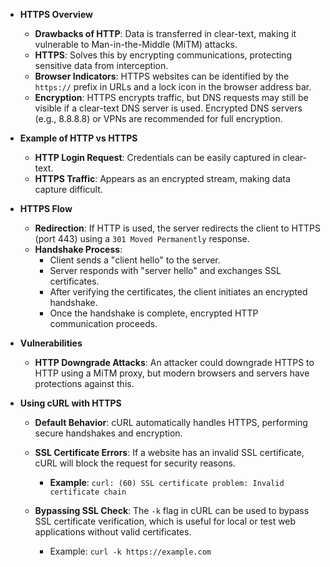 - **HTTPS Overview**
    - **Drawbacks of HTTP**: Data is transferred in clear-text, making it vulnerable to Man-in-the-Middle (MiTM) attacks.
    - **HTTPS**: Solves this by encrypting communications, protecting sensitive data from interception.
    - **Browser Indicators**: HTTPS websites can be identified by the `https://` prefix in URLs and a lock icon in the browser address bar.
    - **Encryption**: HTTPS encrypts traffic, but DNS requests may still be visible if a clear-text DNS server is used. Encrypted DNS servers (e.g., 8.8.8.8) or VPNs are recommended for full encryption.

- **Example of HTTP vs HTTPS**
    - **HTTP Login Request**: Credentials can be easily captured in clear-text.
    - **HTTPS Traffic**: Appears as an encrypted stream, making data capture difficult.


- **HTTPS Flow**
    - **Redirection**: If HTTP is used, the server redirects the client to HTTPS (port 443) using a `301 Moved Permanently` response.
    - **Handshake Process**:
        - Client sends a "client hello" to the server.
        - Server responds with "server hello" and exchanges SSL certificates.
        - After verifying the certificates, the client initiates an encrypted handshake.
        - Once the handshake is complete, encrypted HTTP communication proceeds.


- **Vulnerabilities**
    - **HTTP Downgrade Attacks**: An attacker could downgrade HTTPS to HTTP using a MiTM proxy, but modern browsers and servers have protections against this.


- **Using cURL with HTTPS**
    - **Default Behavior**: cURL automatically handles HTTPS, performing secure handshakes and encryption.
    - **SSL Certificate Errors**: If a website has an invalid SSL certificate, cURL will block the request for security reasons.
        - **Example**: `curl: (60) SSL certificate problem: Invalid certificate chain`


    - **Bypassing SSL Check**: The `-k` flag in cURL can be used to bypass SSL certificate verification, which is useful for local or test web applications without valid certificates.
        - Example: `curl -k https://example.com`